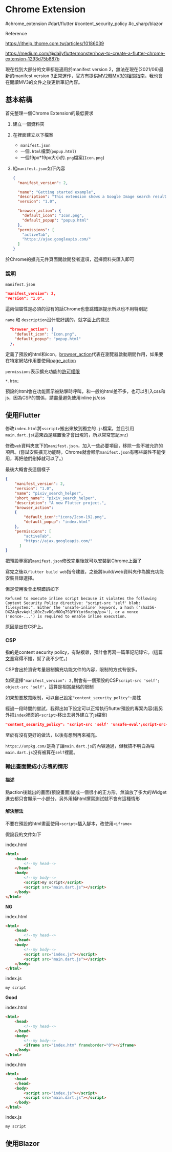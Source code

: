 # Chrome Extension

#chrome_extension #dart/flutter #content_security_policy #c_sharp/blazor

Reference

<https://ithelp.ithome.com.tw/articles/10186039>

<https://medium.com/@dailyfluttermonster/how-to-create-a-flutter-chrome-extension-1293d75b887b>

現在找到大部分的文章都是適用於manifest version 2，無法在現在(2021/06)最新的manifest version 3正常運作，官方有提供[MV2轉MV3的相關指南](https://developer.chrome.com/docs/extensions/mv3/intro/mv3-migration/)，我也會在閱讀MV3的文件之後更新筆記內容。

## 基本結構

首先整理一個Chrome Extension的最低要求

1. 建立一個資料夾

2. 在裡面建立以下檔案

   * `manifest.json`
   * 一個`.html`檔案(`popup.html`)
   * 一個19px*19px大小的`.png`檔案(`Icon.png`)

3. 給`manifest.json`如下內容

   ```json
   {
     "manifest_version": 2,
   
     "name": "Getting started example",
     "description": "This extension shows a Google Image search result for the current page",
     "version": "1.0",
   
     "browser_action": {
       "default_icon": "Icon.png",
       "default_popup": "popup.html"
     },
     "permissions": [
       "activeTab",
       "https://ajax.googleapis.com/"
     ]
   }
   ```

於Chrome的擴充元件頁面開啟開發者選項，選擇資料夾匯入即可

### 說明

`manifest.json`

```json
"manifest_version": 2,
"version": "1.0",
```

這兩個屬性是必須的沒有的話Chrome也會跳錯誤提示所以也不用特別記

`name` 和 `description`沒什麼好講的，就字面上的意思

```json
  "browser_action": {
    "default_icon": "Icon.png",
    "default_popup": "popup.html"
  },
```

定義了預設的html和icon，[browser_action](https://developer.chrome.com/docs/extensions/reference/browserAction/)代表在瀏覽器啟動期間作用，如果要在特定網站作用要使用[page_action](https://developer.chrome.com/docs/extensions/reference/pageAction/)

`permissions`表示擴充功能的[許可權限](https://developer.chrome.com/docs/extensions/mv3/declare_permissions/)

`*.htm;`

預設的html會在功能圖示被點擊時呼叫，和一般的html差不多，也可以引入css和js，因為CSP的關係，請盡量避免使用inline js/css

## 使用Flutter

修改`index.html`將`<script>`搬出來放到獨立的`.js`檔案，並且引用`main.dart.js`(這東西是建置後才會出現的，所以常常忘記orz)

修改`web`資料夾底下的`manifest.json`，加入一些必要項目，移除一些不被允許的項目。(嘗試安裝擴充功能時，Chrome就會顯示`manifest.json`有哪些屬性不能使用，再把他們刪掉就可以了。)

最後大概會長這個樣子

```json
{
    "manifest_version": 2,
    "version": "1.0",
    "name": "pixiv_search_helper",
    "short_name": "pixiv_search_helper",
    "description": "A new Flutter project.",
    "browser_action":
    {
        "default_icon":"icons/Icon-192.png",
        "default_popup": "index.html"
    },
    "permissions": [
        "activeTab",
        "https://ajax.googleapis.com/"
      ]
}
```

把預設專案的`manifest.json`修改完畢後就可以安裝到Chrome上面了

寫完之後以`flutter build web`指令建置，之後將build/web資料夾作為擴充功能安裝目錄選擇。

但是使用後會出現錯誤如下

```
Refused to execute inline script because it violates the following Content Security Policy directive: "script-src 'self' blob: filesystem:". Either the 'unsafe-inline' keyword, a hash ('sha256-DXZAqNzvAqk1i8OcZsvDGpMOOq7SQYHYiot6xzbp/po='), or a nonce ('nonce-...') is required to enable inline execution.
```

原因是出在CSP上。

### CSP

指的是content security policy，有點複雜，預計會再寫一篇筆記記錄它。(這篇[文章](https://devco.re/blog/2014/04/08/security-issues-of-http-headers-2-content-security-policy/)寫得不錯，幫了我不少忙。)

CSP會出於資安考量限制擴充功能文件的內容，限制的方式有很多。

如果選擇`"manifest_version": 2,`則會有一個預設的CSP`script-src 'self'; object-src 'self'`，這算是相當嚴格的限制

如果想要放寬限制，可以自己設定`"content_security_policy":`屬性

經過一段時間的嘗試，我得出如下設定可以正常執行flutter預設的專案內容(我另外把`index`裡面的`<script>`移出去另外建立了js檔案)

```json
"content_security_policy": "script-src 'self' 'unsafe-eval';script-src-elem 'self' http://localhost https://unpkg.com/; object-src 'self'",
```

至於有沒有更好的做法，以後有想到再來補充。

`https://unpkg.com/`是為了讓`main.dart.js`的內容通過，但我搞不明白為啥`main.dart.js`沒有被算在`self`裡面。

### 輸出畫面變成小方塊的情形

#### 描述

點action後跳出的畫面(預設畫面)變成一個很小的正方形，無論放了多大的Widget進去都只會顯示一小部分，另外用純html撰寫測試就不會有這種情形

#### 解決辦法

不要在預設的html畫面使用`<script>`插入腳本，改使用`<iframe>`

假設我的文件如下

index.html

```html
<html>
    <head>
        <!--my head-->
    </head>
    <body>
        <!--my body-->
        <script>my script</script>
        <script src="main.dart.js"></script>
    </body>
</html>
```

**NG**

index.html

```html
<html>
    <head>
        <!--my head-->
    </head>
    <body>
        <!--my body-->
        <script src="index.js"></script>
        <script src="main.dart.js"></script>
    </body>
</html>
```

index.js

```js
my script
```

**Good**

index.html

```html
<html>
    <head>
        <!--my head-->
    </head>
    <body>
        <!--my body-->
        <iframe src="index.htm" frameborder="0"></iframe>
    </body>
</html>
```

index.htm

```html
<html>
    <head>
    </head>
    <body>
        <script src="index.js"></script>
        <script src="main.dart.js"></script>
    </body>
</html>
```

index.js

```js
my script
```

## 使用Blazor
